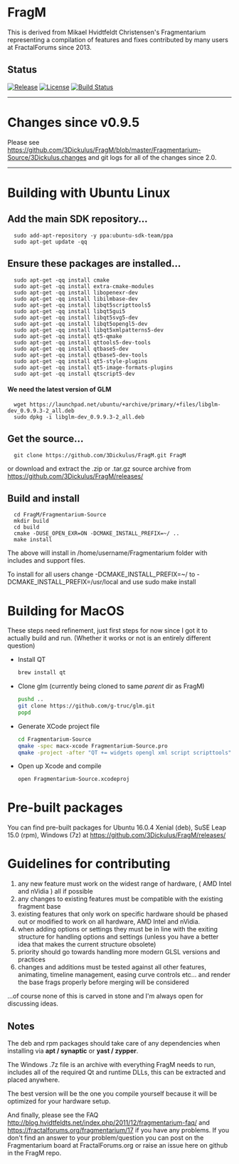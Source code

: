 
# FragM
This is derived from Mikael Hvidtfeldt Christensen's Fragmentarium representing a compilation of features and fixes contributed by many users at FractalForums since 2013.

Status
----------------------
[![Release][release-image]][releases]
[![License][license-image]][license]
[![Build Status](https://travis-ci.org/3Dickulus/FragM.svg?branch=master)](https://travis-ci.org/3Dickulus/FragM)

[release-image]: https://img.shields.io/badge/release-2.5.0-green.svg?style=flat
[releases]: https://github.com/3Dickulus/FragM/releases

[license-image]: https://img.shields.io/badge/license-GPL3-green.svg?style=flat
[license]: https://github.com/3Dickulus/FragM/blob/master/LICENSE

----------------------

# Changes since v0.9.5
Please see https://github.com/3Dickulus/FragM/blob/master/Fragmentarium-Source/3Dickulus.changes
and git logs for all of the changes since 2.0.

----------------------

# Building with Ubuntu Linux


## Add the main SDK repository...

      sudo add-apt-repository -y ppa:ubuntu-sdk-team/ppa
      sudo apt-get update -qq

## Ensure these packages are installed...

      sudo apt-get -qq install cmake
      sudo apt-get -qq install extra-cmake-modules
      sudo apt-get -qq install libopenexr-dev
      sudo apt-get -qq install libilmbase-dev
      sudo apt-get -qq install libqt5scripttools5
      sudo apt-get -qq install libqt5gui5
      sudo apt-get -qq install libqt5svg5-dev
      sudo apt-get -qq install libqt5opengl5-dev
      sudo apt-get -qq install libqt5xmlpatterns5-dev
      sudo apt-get -qq install qt5-qmake
      sudo apt-get -qq install qttools5-dev-tools
      sudo apt-get -qq install qtbase5-dev
      sudo apt-get -qq install qtbase5-dev-tools
      sudo apt-get -qq install qt5-style-plugins
      sudo apt-get -qq install qt5-image-formats-plugins
      sudo apt-get -qq install qtscript5-dev
#### We need the latest version of GLM
      wget https://launchpad.net/ubuntu/+archive/primary/+files/libglm-dev_0.9.9.3-2_all.deb
      sudo dpkg -i libglm-dev_0.9.9.3-2_all.deb

## Get the source...

      git clone https://github.com/3Dickulus/FragM.git FragM
      
or download and extract the .zip or .tar.gz source archive from https://github.com/3Dickulus/FragM/releases/

## Build and install

      cd FragM/Fragmentarium-Source
      mkdir build
      cd build
      cmake -DUSE_OPEN_EXR=ON -DCMAKE_INSTALL_PREFIX=~/ ..
      make install

The above will install in /home/username/Fragmentarium folder with includes and support files.

To install for all users change -DCMAKE_INSTALL_PREFIX=~/ to -DCMAKE_INSTALL_PREFIX=/usr/local and use sudo make install

# Building for MacOS

These steps need refinement, just first steps for now since I got it to actually build and run.  (Whether it works or not is an entirely different question)

- Install QT
  ```bash
  brew install qt
  ```
- Clone glm (currently being cloned to same _parent_ dir as FragM)
  ```bash
  pushd ..
  git clone https://github.com/g-truc/glm.git
  popd
  ```
- Generate XCode project file
  ```bash
  cd Fragmentarium-Source
  qmake -spec macx-xcode Fragmentarium-Source.pro
  qmake -project -after "QT += widgets opengl xml script scripttools" -after "INCLUDEPATH += '../../glm'"
  ```
- Open up Xcode and compile
  ```bash
  open Fragmentarium-Source.xcodeproj
  ```

# Pre-built packages
You can find pre-built packages for Ubuntu 16.0.4 Xenial (deb), SuSE Leap 15.0 (rpm), Windows (7z) at https://github.com/3Dickulus/FragM/releases/


# Guidelines for contributing
1. any new feature must work on the widest range of hardware, ( AMD Intel and nVidia ) all if possible
2. any changes to existing features must be compatible with the existing fragment base
3. existing features that only work on specific hardware should be phased out or modified to work on all hardware, AMD Intel and nVidia.
4. when adding options or settings they must be in line with the exiting structure for handling options and settings (unless you have a better idea that makes the current structure obsolete)
5. priority should go towards handling more modern GLSL versions and practices
6. changes and additions must be tested against all other features, animating, timeline management, easing curve controls etc...
   and render the base frags properly before merging will be considered

...of course none of this is carved in stone and I'm always open for discussing ideas.



## Notes
The deb and rpm packages should take care of any dependencies when installing via **apt / synaptic** or **yast / zypper**.

The Windows .7z file is an archive with everything FragM needs to run, includes all of the required Qt and runtime DLLs, this can be extracted and placed anywhere.

The best version will be the one you compile yourself because it will be optimized for your hardware setup.

And finally, please see the FAQ http://blog.hvidtfeldts.net/index.php/2011/12/fragmentarium-faq/ and https://fractalforums.org/fragmentarium/17 if you have any problems.
If you don't find an answer to your problem/question you can post on the Fragmentarium board at FractalForums.org or raise an issue here on github in the FragM repo.
